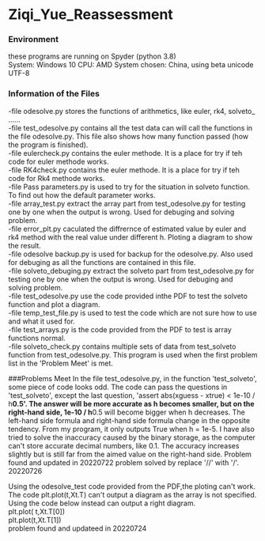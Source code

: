 # Ziqi_Yue_Reassessment
### Environment
these programs are running on Spyder (python 3.8)  
System: Windows 10
CPU: AMD
System chosen: China, using beta unicode UTF-8

### Information of the Files
-file odesolve.py stores the functions of arithmetics, like euler, rk4, solveto_ ......   
-file test_odesolve.py contains all the test data can will call the functions in the file odesolve.py. This file also shows how many function passed (how the program is finished).   
-file eulercheck.py contains the euler methode. It is a place for try if teh code for euler methode works.  
-file RK4check.py contains the euler methode. It is a place for try if teh code for Rk4 methode works.  
-file Pass parameters.py is used to try for the situation in solveto function. To find out how the default parameter works.    
-file array_test.py extract the array part from test_odesolve.py for testing one by one when the output is wrong. Used for debuging and solving problem.  
-file error_plt.py caculated the diffrernce of estimated value by euler and rk4 method with the real value under different h. Ploting a diagram to show the result.  
-file odesolve backup.py is used for backup for the odesolve.py. Also used for debuging as all the functions are contained in this file.   
-file solveto_debuging.py extract the solveto part from test_odesolve.py for testing one by one when the output is wrong. Used for debuging and solving problem.  
-file test_odesolve.py use the code provided inthe PDF to test the solveto function and plot a diagram.   
-file temp_test_file.py is used to test the code which are not sure how to use and what it used for.  
-file test_arrays.py is the code provided from the PDF to test is array functions normal.   
-file solveto_check.py contains multiple sets of data from test_solveto function from test_odesolve.py. This program is used when the first problem list in the 'Problem Meet' is met. 

###Problems Meet
In the file test_odesolve.py, in the function 'test_solveto', some piece of code looks odd. The code can pass the questions in 'test_solveto', except the last question, 'assert abs(xguess - xtrue) < 1e-10 / h**0.5'. 
The answer will be more accurate as h becomes smaller, but on the right-hand side, 1e-10 / h**0.5 will become bigger when h decreases. The left-hand side formula and right-hand side formula change in the opposite tendency. From my program, it only outputs True when h =  1e-5. I have also tried to solve the inaccuracy caused by the binary storage, as the computer can't store accurate decimal numbers, like 0.1. The accuracy increases slightly but is still far from the aimed value on the right-hand side. 
Problem found and updated in 20220722
problem solved by replace '//' with '/'. 20220726

Using the odesolve_test code provided from the PDF,the ploting can't work.   
The code plt.plot(t,Xt.T) can't output a diagram as the array is not specified.  
Using the code below instead can output a right diagram.  
plt.plot( t,Xt.T[0])  
plt.plot(t,Xt.T[1])  
problem found and updateed in 20220724  
